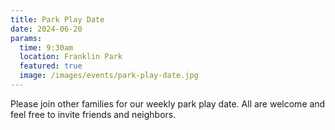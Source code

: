 ```yaml
---
title: Park Play Date
date: 2024-06-20
params:
  time: 9:30am
  location: Franklin Park
  featured: true
  image: /images/events/park-play-date.jpg
---
```


Please join other families for our weekly park play date. All are welcome and feel free to invite friends and neighbors.
